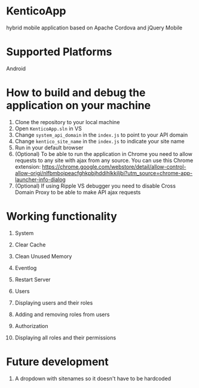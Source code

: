 KenticoApp
=======================
hybrid mobile application based on Apache Cordova and jQuery Mobile

Supported Platforms
=======================
Android

How to build and debug the application on your machine
=======================
1. Clone the repository to your local machine
2. Open ```KenticoApp.sln``` in VS
3. Change ```system_api_domain``` in the ```index.js``` to point to your API domain
4. Change ```kentico_site_name``` in the ```index.js``` to indicate your site name 
5. Run in your default browser
  1. (Optional) To be able to run the application in Chrome you need to allow requests to any site with ajax from any source. You can use this Chrome extension: https://chrome.google.com/webstore/detail/allow-control-allow-origi/nlfbmbojpeacfghkpbjhddihlkkiljbi?utm_source=chrome-app-launcher-info-dialog 
  2. (Optional) If using Ripple VS debugger you need to disable Cross Domain Proxy to be able to make API ajax requests

Working functionality
=======================
1. System
  1. Clear Cache
  2. Clean Unused Memory
  3. Eventlog
  4. Restart Server
  
2. Users
  1. Displaying users and their roles
  2. Adding and removing roles from users
  
2. Authorization
  1. Displaying all roles and their permissions
  
Future development
=======================
1. A dropdown with sitenames so it doesn't have to be hardcoded